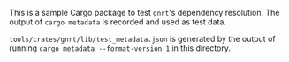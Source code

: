This is a sample Cargo package to test `gnrt`'s dependency resolution. The
output of `cargo metadata` is recorded and used as test data.

`tools/crates/gnrt/lib/test_metadata.json` is generated by the output of running
`cargo metadata --format-version 1` in this directory.
